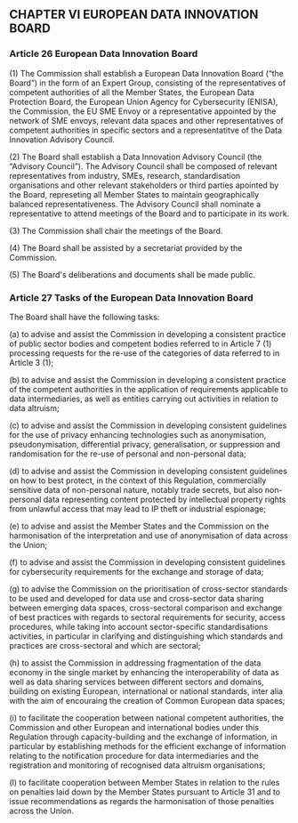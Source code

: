 ## CHAPTER VI EUROPEAN DATA INNOVATION BOARD

### Article 26 European Data Innovation Board

(1) The Commission shall establish a European Data Innovation Board (“the Board”) in the form of an Expert Group, consisting of the representatives of competent authorities of all the Member States, the European Data Protection Board, the European Union Agency for Cybersecurity (ENISA), the Commission, the EU SME Envoy or a representative appointed by the network of SME envoys, relevant data spaces and other representatives of competent authorities in specific sectors and a representatitve of the Data Innovation Advisory Council.

(2) The Board shall establish a Data Innovation Advisory Council (the “Advisory Council”). The Advisory Council shall be composed of relevant representatives from industry, SMEs, research, standardisation organisations and other relevant stakeholders or third parties apointed by the Board, represeting all Member States to maintain geographically balanced representativeness. The Advisory Council shall nominate a representative to attend meetings of the Board and to participate in its work.

(3) The Commission shall chair the meetings of the Board.

(4) The Board shall be assisted by a secretariat provided by the Commission. 

(5) The Board's deliberations and documents shall be made public. 

### Article 27 Tasks of the European Data Innovation Board 

The Board shall have the following tasks:

(a) to advise and assist the Commission in developing a consistent practice of public sector bodies and competent bodies referred to in Article 7 (1) processing requests for the re-use of the categories of data referred to in Article 3 (1);

(b) to advise and assist the Commission in developing a consistent practice of the competent authorities in the application of requirements applicable to data intermediaries, as well as entities carrying out activities in relation to data altruism;

(c) to advise and assist the Commission in developing consistent guidelines for the use of privacy enhancing technologies such as anonymisation, pseudonymisation, differential privacy, generalisation, or suppression and randomisation for the re-use of personal and non-personal data;

(d) to advise and assist the Commission in developing consistent guidelines on how to best protect, in the context of this Regulation, commercially sensitive data of non-personal nature, notably trade secrets, but also non-personal data representing content protected by intellectual property rights from unlawful access that may lead to IP theft or industrial espionage;

(e) to advise and assist the Member States and the Commission on the harmonisation of the interpretation and use of anonymisation of data across the Union;

(f) to advise and assist the Commission in developing consistent guidelines for cybersecurity requirements for the exchange and storage of data;

(g) to advise the Commission on the prioritisation of cross-sector standards to be used and developed for data use and cross-sector data sharing between emerging data spaces, cross-sectoral comparison and exchange of best practices with regards to sectoral requirements for security, access procedures, while taking into account sector-specific standardisations activities, in particular in clarifying and distinguishing which standards and practices are cross-sectoral and which are sectoral;

(h) to assist the Commission in addressing fragmentation of the data economy in the single market by enhancing the interoperability of data as well as data sharing services between different sectors and domains, building on existing European, international or national standards, inter alia with the aim of encouraing the creation of Common European data spaces;

(i) to facilitate the cooperation between national competent authorities, the Commission and other European and international bodies under this Regulation through capacity-building and the exchange of information, in particular by establishing methods for the efficient exchange of information relating to the notification procedure for data intermediaries and the registration and monitoring of recognised data altruism organisations;

(l) to facilitate cooperation between Member States in relation to the rules on penalties laid down by the Member States pursuant to Article 31 and to issue recommendations as regards the harmonisation of those penalties across the Union.
